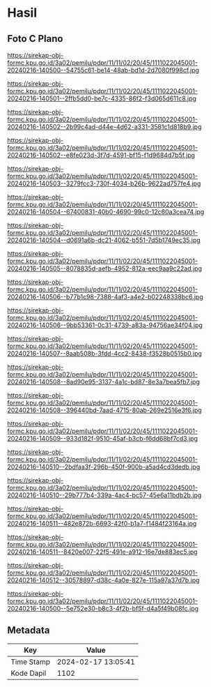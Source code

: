# Hasil

## Foto C Plano

https://sirekap-obj-formc.kpu.go.id/3a02/pemilu/pdpr/11/11/02/20/45/1111022045001-20240216-140500--54755c61-be14-48ab-bd1d-2d7080f998cf.jpg

https://sirekap-obj-formc.kpu.go.id/3a02/pemilu/pdpr/11/11/02/20/45/1111022045001-20240216-140501--2ffb5dd0-be7c-4335-86f2-f3d065d611c8.jpg

https://sirekap-obj-formc.kpu.go.id/3a02/pemilu/pdpr/11/11/02/20/45/1111022045001-20240216-140502--2b99c4ad-d44e-4d62-a331-3581c1d818b9.jpg

https://sirekap-obj-formc.kpu.go.id/3a02/pemilu/pdpr/11/11/02/20/45/1111022045001-20240216-140502--e8fe023d-3f7d-4591-bf15-f1d9684d7b5f.jpg

https://sirekap-obj-formc.kpu.go.id/3a02/pemilu/pdpr/11/11/02/20/45/1111022045001-20240216-140503--3279fcc3-730f-4034-b26b-9622ad757fe4.jpg

https://sirekap-obj-formc.kpu.go.id/3a02/pemilu/pdpr/11/11/02/20/45/1111022045001-20240216-140504--67400831-40b0-4690-99c0-12c60a3cea74.jpg

https://sirekap-obj-formc.kpu.go.id/3a02/pemilu/pdpr/11/11/02/20/45/1111022045001-20240216-140504--d0691a6b-dc21-4062-b551-7d5b1749ec35.jpg

https://sirekap-obj-formc.kpu.go.id/3a02/pemilu/pdpr/11/11/02/20/45/1111022045001-20240216-140505--8078835d-aefb-4952-812a-eec9aa9c22ad.jpg

https://sirekap-obj-formc.kpu.go.id/3a02/pemilu/pdpr/11/11/02/20/45/1111022045001-20240216-140506--b77b1c98-7388-4af3-a4e2-b02248338bc6.jpg

https://sirekap-obj-formc.kpu.go.id/3a02/pemilu/pdpr/11/11/02/20/45/1111022045001-20240216-140506--9bb53361-0c31-4739-a83a-94756ae34f04.jpg

https://sirekap-obj-formc.kpu.go.id/3a02/pemilu/pdpr/11/11/02/20/45/1111022045001-20240216-140507--8aab508b-3fdd-4cc2-8438-f3528b0515b0.jpg

https://sirekap-obj-formc.kpu.go.id/3a02/pemilu/pdpr/11/11/02/20/45/1111022045001-20240216-140508--8ad90e95-3137-4a1c-bd87-8e3a7bea5fb7.jpg

https://sirekap-obj-formc.kpu.go.id/3a02/pemilu/pdpr/11/11/02/20/45/1111022045001-20240216-140508--396440bd-7aad-4715-80ab-269e2516e3f6.jpg

https://sirekap-obj-formc.kpu.go.id/3a02/pemilu/pdpr/11/11/02/20/45/1111022045001-20240216-140509--933d182f-9510-45af-b3cb-f6dd68bf7cd3.jpg

https://sirekap-obj-formc.kpu.go.id/3a02/pemilu/pdpr/11/11/02/20/45/1111022045001-20240216-140510--2bdfaa3f-296b-450f-900b-a5ad4cd3dedb.jpg

https://sirekap-obj-formc.kpu.go.id/3a02/pemilu/pdpr/11/11/02/20/45/1111022045001-20240216-140510--29b777b4-339a-4ac4-bc57-45e6a11bdb2b.jpg

https://sirekap-obj-formc.kpu.go.id/3a02/pemilu/pdpr/11/11/02/20/45/1111022045001-20240216-140511--482e872b-6693-42f0-b1a7-f1484f23164a.jpg

https://sirekap-obj-formc.kpu.go.id/3a02/pemilu/pdpr/11/11/02/20/45/1111022045001-20240216-140511--8420e007-22f5-491e-a912-16e7de883ec5.jpg

https://sirekap-obj-formc.kpu.go.id/3a02/pemilu/pdpr/11/11/02/20/45/1111022045001-20240216-140512--30578897-d38c-4a0e-827e-115a97a37d7b.jpg

https://sirekap-obj-formc.kpu.go.id/3a02/pemilu/pdpr/11/11/02/20/45/1111022045001-20240216-140500--5e752e30-b8c3-4f2b-bf5f-d4a5f49b08fc.jpg


## Metadata

| Key        | Value               |
| ---------- | ------------------- |
| Time Stamp | 2024-02-17 13:05:41 |
| Kode Dapil | 1102                |



